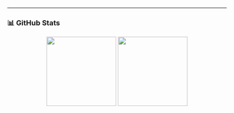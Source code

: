 ---

### 📊 GitHub Stats
<div align="center">
  <img height="160em" src="https://github-readme-stats.vercel.app/api?username=voltou91&show_icons=true&theme=algolia&count_private=true&include_all_commits=true" />
  <img height="160em" src="https://github-readme-stats.vercel.app/api/top-langs/?username=voltou91&layout=compact&theme=algolia&langs_count=10" />
</div>
